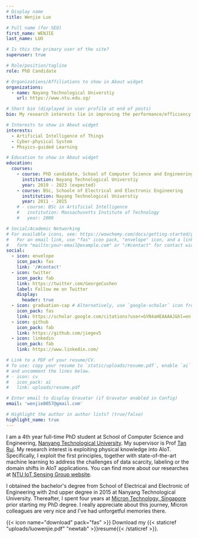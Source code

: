 ```yaml
---
# Display name
title: Wenjie Luo

# Full name (for SEO)
first_name: WENJIE
last_name: LUO

# Is this the primary user of the site?
superuser: true

# Role/position/tagline
role: PhD Candidate

# Organizations/Affiliations to show in About widget
organizations:
  - name: Nayang Technological Universtiy
    url: https://www.ntu.edu.sg/

# Short bio (displayed in user profile at end of posts)
bio: My research interests lie in improving the performance/efficiency of artificial intelligence (AI) powered Internet of things (IoT) systems.

# Interests to show in About widget
interests:
  - Artificial Intelligence of Things
  - Cyber-physical System
  - Phsyics-guided Learning

# Education to show in About widget
education:
  courses:
    - course: PhD candidate, School of Computer Science and Engineering
      institution: Nayang Technological Universtiy
      year: 2019 - 2023 (expected)
    - course: BSc, Schoole of Electrical and Electronic Engineering
      institution: Nayang Technological Universtiy
      year: 2011 - 2015
    # - course: BSc in Artificial Intelligence
    #   institution: Massachusetts Institute of Technology
    #   year: 2008

# Social/Academic Networking
# For available icons, see: https://wowchemy.com/docs/getting-started/page-builder/#icons
#   For an email link, use "fas" icon pack, "envelope" icon, and a link in the
#   form "mailto:your-email@example.com" or "/#contact" for contact widget.
social:
  - icon: envelope
    icon_pack: fas
    link: '/#contact'
  - icon: twitter
    icon_pack: fab
    link: https://twitter.com/GeorgeCushen
    label: Follow me on Twitter
    display:
      header: true
  - icon: graduation-cap # Alternatively, use `google-scholar` icon from `ai` icon pack
    icon_pack: fas
    link: https://scholar.google.com/citations?user=GYN4aHEAAAAJ&hl=en
  - icon: github
    icon_pack: fab
    link: https://github.com/jiegev5
  - icon: linkedin
    icon_pack: fab
    link: https://www.linkedin.com/

# Link to a PDF of your resume/CV.
# To use: copy your resume to `static/uploads/resume.pdf`, enable `ai` icons in `params.yaml`,
# and uncomment the lines below.
# - icon: cv
#   icon_pack: ai
#   link: uploads/resume.pdf

# Enter email to display Gravatar (if Gravatar enabled in Config)
email: 'wenjie0057@gmail.com'

# Highlight the author in author lists? (true/false)
highlight_name: true
---
```


I am a 4th year full-time PhD student at School of Computer Science and Engineering, [Nanyang Technological University](https://www.ntu.edu.sg/Pages/home.aspx). My supervisor is Prof [Tan Rui](https://www.ntu.edu.sg/home/tanrui/). My research interest is exploiting physical knowledge into AIoT. Specifically, I exploit the first principles, together with state-of-the-art machine learning to address the challenges of data scarcity, labeling or the domain shifts in AIoT applications. You can find more about our researches at [NTU IoT Sensing Group website](https://ntuiot.xyz/).

I obtained the bachelor's degree from School of Electrical and Electronic of Engineering with 2nd upper degree in 2015 at Nanyang Technological University. Thereafter, I spent four years at [Micron Technology, Singapore](https://www.micron.com/) prior starting my PhD degree. I really appreciate about this journey, Micron colleagues are very nice and I've had unforgetful memories there.

<!-- % From 2015 to 2018, I worked as a product engineer at MSB, where the scope is developing Functional Development Verification (FDV) test for [Micron 3D NAND products](https://www.micron.com/products/nand-flash). I joined Yield Enhancement team at Fab10N in August of 2018, where I worked as a Electrical Failure Analysis (EFA). The new job scope is to perform wafer-level electrical failure analysis for NAND products. -->

{{< icon name="download" pack="fas" >}} Download my {{< staticref "uploads/luowenjie.pdf" "newtab" >}}resumé{{< /staticref >}}.
